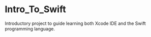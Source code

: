 # Intro_To_Swift
Introductory project to guide learning both Xcode IDE and the Swift programming language.
